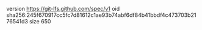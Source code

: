 version https://git-lfs.github.com/spec/v1
oid sha256:245f670917cc5fc7d81612c1ae93b74abf6df84b41bbdf4c473703b2176541d3
size 650
